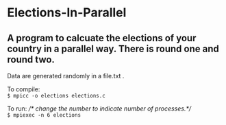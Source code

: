 # Elections-In-Parallel
<h2>A program to calcuate the elections of your country in a parallel way.
There is round one and round two.</h2>


Data are generated randomly in a file.txt .<br>



To compile:<br>
 <code>$ mpicc -o elections elections.c</code>

To run: <em>/* change the number to indicate number of processes.*/</em><br>
 <code>$ mpiexec -n 6 elections</code>
